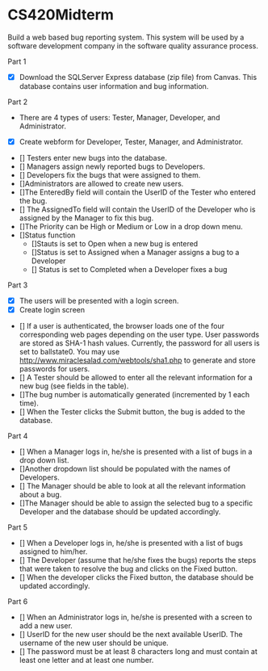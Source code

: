 # CS420Midterm

Build a web based bug reporting system. This system will be used by a software development
company in the software quality assurance process.

 Part 1
 - [x] Download the SQLServer Express database (zip file) from Canvas. This database contains user information and bug information.

  Part 2
- There are 4 types of users: Tester, Manager, Developer, and Administrator. 
 - [x] Create webform for Developer, Tester, Manager, and Administrator.
 - [] Testers enter new bugs into the database.
 - [] Managers assign newly reported bugs to Developers. 
 - [] Developers fix the bugs that were assigned to them. 
 - []Administrators are allowed to create new users.
 - []The EnteredBy field will contain the UserID of the Tester who entered the bug. 
 - [] The AssignedTo field will contain the UserID of the Developer who is assigned by the Manager to fix this bug. 
 - []The Priority can be High or Medium or Low in a drop down menu. 
 - []Status function 
   - []Stauts is set to Open when a new bug is entered 
   - []Status is set to Assigned when a Manager assigns a bug to a Developer
   - [] Status is set to Completed when a Developer fixes a bug

Part 3
- [x] The users will be presented with a login screen.
 - [x] Create login screen
- [] If a user is authenticated, the browser loads one of the four corresponding web pages depending on the user type. 
  User passwords are stored as SHA-1 hash values. Currently, the password for all users is set to ballstate0. You may use http://www.miraclesalad.com/webtools/sha1.php to generate and store passwords for users. 
- [] A Tester should be allowed to enter all the relevant information for a new bug (see fields in the table). 
 - []The bug number is automatically generated (incremented by 1 each time). 
 - [] When the Tester clicks the Submit button, the bug is added to the database.

Part 4
- [] When a Manager logs in, he/she is presented with a list of bugs in a drop down list. 
- []Another dropdown list should be populated with the names of Developers. 
- [] The Manager should be able to look at all the relevant information about a bug. 
- []The Manager should be able to assign the selected bug to a specific Developer and the database should be updated accordingly.

Part 5
- [] When a Developer logs in, he/she is presented with a list of bugs assigned to him/her. 
- [] The Developer (assume that he/she fixes the bugs) reports the steps that were taken to resolve the bug and clicks on the Fixed button. 
- [] When the developer clicks the Fixed button, the database should be updated accordingly.

Part 6
- [] When an Administrator logs in, he/she is presented with a screen to add a new user. 
- [] UserID for the new user should be the next available UserID. The username of the new user should be unique. 
- [] The password must be at least 8 characters long and must contain at least one letter and at least one number.
